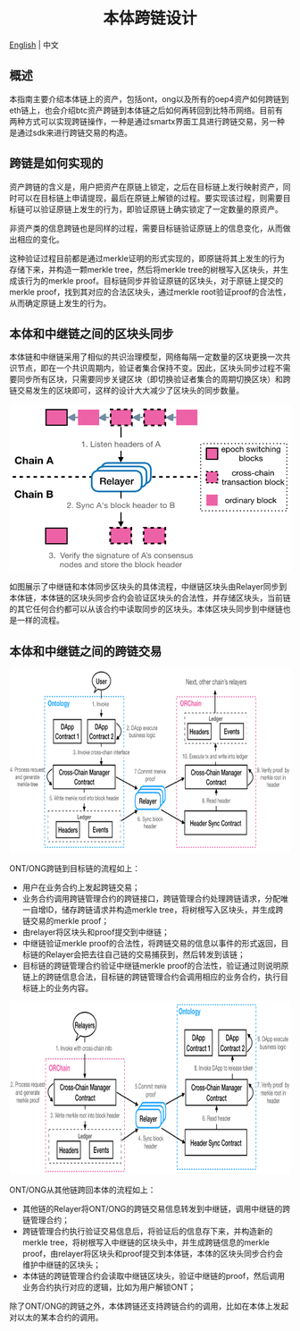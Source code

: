 <h1 align="center">本体跨链设计</h1>

[English](README.md) | 中文

## 概述

本指南主要介绍本体链上的资产，包括ont，ong以及所有的oep4资产如何跨链到eth链上，也会介绍btc资产跨链到本体链之后如何再转回到比特币网络。目前有两种方式可以实现跨链操作，一种是通过smartx界面工具进行跨链交易，另一种是通过sdk来进行跨链交易的构造。

## 跨链是如何实现的

资产跨链的含义是，用户把资产在原链上锁定，之后在目标链上发行映射资产，同时可以在目标链上申请提现，最后在原链上解锁的过程。要实现该过程，则需要目标链可以验证原链上发生的行为，即验证原链上确实锁定了一定数量的原资产。

非资产类的信息跨链也是同样的过程，需要目标链验证原链上的信息变化，从而做出相应的变化。

这种验证过程目前都是通过merkle证明的形式实现的，即原链将其上发生的行为存储下来，并构造一颗merkle tree，然后将merkle tree的树根写入区块头，并生成该行为的merkle proof。目标链同步并验证原链的区块头，对于原链上提交的merkle proof，找到其对应的合法区块头，通过merkle root验证proof的合法性，从而确定原链上发生的行为。

## 本体和中继链之间的区块头同步

本体链和中继链采用了相似的共识治理模型，网络每隔一定数量的区块更换一次共识节点，即在一个共识周期内，验证者集合保持不变。因此，区块头同步过程不需要同步所有区块，只需要同步关键区块（即切换验证者集合的周期切换区块）和跨链交易发生的区块即可，这样的设计大大减少了区块头的同步数量。

<div align=center><img width="521" height="300" src="resources/hdr_sync.png"/></div>

如图展示了中继链和本体同步区块头的具体流程，中继链区块头由Relayer同步到本体链，本体链的区块头同步合约会验证区块头的合法性，并存储区块头，当前链的其它任何合约都可以从该合约中读取同步的区块头。本体区块头同步到中继链也是一样的流程。

## 本体和中继链之间的跨链交易



<div align=center><img width="750" height="330" src="resources/ont2orc.png"/></div>

ONT/ONG跨链到目标链的流程如上：

- 用户在业务合约上发起跨链交易；
- 业务合约调用跨链管理合约的跨链接口，跨链管理合约处理跨链请求，分配唯一自增ID，储存跨链请求并构造merkle tree，将树根写入区块头，并生成跨链交易的merkle proof；
- 由relayer将区块头和proof提交到中继链；
- 中继链验证merkle proof的合法性，将跨链交易的信息以事件的形式返回，目标链的Relayer会把去往自己链的交易捕获到，然后转发到该链；
- 目标链的跨链管理合约验证中继链merkle proof的合法性，验证通过则说明原链上的跨链信息合法，目标链的跨链管理合约会调用相应的业务合约，执行目标链上的业务内容。

<div align=center><img width="750" height="310" src="resources/orc2ont.png"/></div>

ONT/ONG从其他链跨回本体的流程如上：

- 其他链的Relayer将ONT/ONG的跨链交易信息转发到中继链，调用中继链的跨链管理合约；
- 跨链管理合约执行验证交易信息后，将验证后的信息存下来，并构造新的merkle tree，将树根写入中继链的区块头中，并生成跨链信息的merkle proof，由relayer将区块头和proof提交到本体链，本体的区块头同步合约会维护中继链的区块头；
- 本体链的跨链管理合约会读取中继链区块头，验证中继链的proof，然后调用业务合约执行对应的逻辑，比如为用户解锁ONT；

除了ONT/ONG的跨链之外，本体跨链还支持跨链合约的调用，比如在本体上发起对以太的某本合约的调用。
